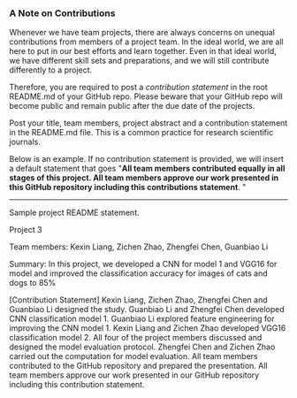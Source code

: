 ### A Note on Contributions

Whenever we have team projects, there are always concerns on unequal contributions from members of a project team. In the ideal world, we are all here to put in our best efforts and learn together. Even in that ideal world, we have different skill sets and preparations, and we will still contribute differently to a project. 

Therefore, you are required to post a *contribution statement* in the root README.md of your GitHub repo. Please beware that your GitHub repo will become public and remain public after the due date of the projects. 

Post your title, team members, project abstract and a contribution statement in the README.md file.  This is a common practice for research scientific journals. 

Below is an example. If no contribution statement is provided, we will insert a default statement that goes "**All team members contributed equally in all stages of this project. All team members approve our work presented in this GitHub repository including this contributions statement**. "

---
Sample project README statement.

Project 3

Team members: Kexin Liang, Zichen Zhao, Zhengfei Chen, Guanbiao Li

Summary: In this project, we developed a CNN for model 1 and VGG16 for model and improved the classification accuracy for images of cats and dogs to 85%

[Contribution Statement] Kexin Liang, Zichen Zhao, Zhengfei Chen and Guanbiao Li designed the study. Guanbiao Li and Zhengfei Chen developed CNN classification model 1. Guanbiao Li explored feature engineering for improving the CNN model 1. Kexin Liang and Zichen Zhao developed VGG16 classification model 2. All four of the project members discussed and designed the model evaluation protocol. Zhengfei Chen and Zichen Zhao carried out the computation for model evaluation. All team members contributed to the GitHub repository and prepared the presentation. All team members approve our work presented in our GitHub repository including this contribution statement.
